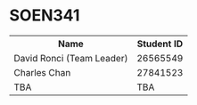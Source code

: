 # SOEN341

<table>
  <tr>
    <th>Name</th>
    <th>Student ID</th>
  </tr>
  <tr>
    <td>David Ronci (Team Leader)</td>
    <td>26565549</td>
  </tr>
  <tr>
    <td>Charles Chan</td>
    <td>27841523</td>
  </tr>
  <tr>
    <td>TBA</td>
    <td>TBA</td>
  </tr>
</table>
